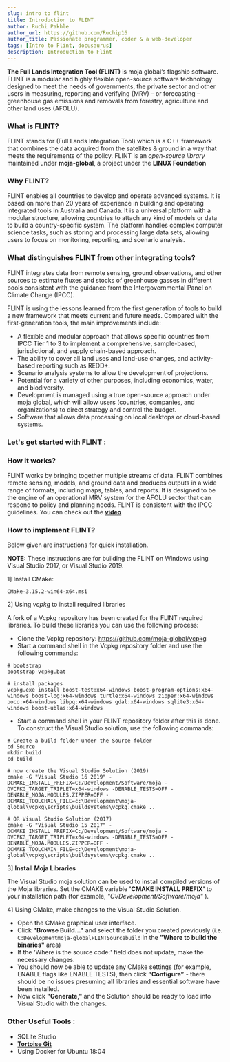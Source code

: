 ```yaml
---
slug: intro to flint
title: Introduction to FLINT
author: Ruchi Pakhle
author_url: https://github.com/Ruchip16
author_title: Passionate programmer, coder & a web-developer 
tags: [Intro to Flint, docusaurus]
description: Introduction to Flint
---
```

<!-- Summary -->

**The Full Lands Integration Tool (FLINT)** is moja global’s flagship software. FLINT is a modular and highly flexible open-source software technology designed to meet the needs of governments, the private sector and other users in measuring, reporting and verifying (MRV) – or forecasting – greenhouse gas emissions and removals from forestry, agriculture and other land uses (AFOLU).
 
<!--truncate-->

### What is FLINT?
FLINT stands for (Full Lands Integration Tool) which is a C++ framework that combines the data acquired from the satellites & ground in a way that meets the requirements of the policy. FLINT is an *open-source library* maintained under **moja-global**, a project under the **LINUX Foundation** 

### Why FLINT?
FLINT enables all countries to develop and operate advanced systems. It is based on more than 20 years of experience in building and operating integrated tools in Australia and Canada. It is a universal platform with a modular structure, allowing countries to attach any kind of models or data to build a country-specific system. The platform handles complex computer science tasks, such as storing and processing large data sets, allowing users to focus on monitoring, reporting, and scenario analysis.

### What distinguishes FLINT from other integrating tools?
FLINT integrates data from remote sensing, ground observations, and other sources to estimate fluxes and stocks of greenhouse gasses in different pools consistent with the guidance from the Intergovernmental Panel on Climate Change (IPCC).

FLINT is using the lessons learned from the first generation of tools to build a new framework that meets current and future needs. Compared with the first-generation tools, the main improvements include:

- A flexible and modular approach that allows specific countries from IPCC Tier 1 to 3 to implement a comprehensive, sample-based, jurisdictional, and supply chain-based approach.
- The ability to cover all land uses and land-use changes, and activity-based reporting such as REDD+.
- Scenario analysis systems to allow the development of projections.
- Potential for a variety of other purposes, including economics, water, and biodiversity.
- Development is managed using a true open-source approach under moja global, which will allow users (countries, companies, and organizations) to direct strategy and control the budget.
- Software that allows data processing on local desktops or cloud-based systems.

### Let's get started with FLINT : 

### How it works?
FLINT works by bringing together multiple streams of data. FLINT combines remote sensing, models, and ground data and produces outputs in a wide range of formats, including maps, tables, and reports. It is designed to be the engine of an operational MRV system for the AFOLU sector that can respond to policy and planning needs. FLINT is consistent with the IPCC guidelines. 
You can check out the [**video**](https://www.youtube.com/watch?v=eUa9ficyOPg)

### How to implement FLINT?
Below given are instructions for quick installation. 

**NOTE:** These instructions are for building the FLINT on Windows using Visual Studio 2017, or Visual Studio 2019.

1] Install CMake: 
```
CMake-3.15.2-win64-x64.msi
```
2] Using *vcpkg* to install required libraries

A fork of a Vcpkg repository has been created for the FLINT required libraries. To build these libraries you can use the following process:

- Clone the Vcpkg repository: https://github.com/moja-global/vcpkg
- Start a command shell in the Vcpkg repository folder and use the following commands:
```
# bootstrap
bootstrap-vcpkg.bat

# install packages
vcpkg.exe install boost-test:x64-windows boost-program-options:x64-windows boost-log:x64-windows turtle:x64-windows zipper:x64-windows poco:x64-windows libpq:x64-windows gdal:x64-windows sqlite3:x64-windows boost-ublas:x64-windows
```
- Start a command shell in your FLINT repository folder after this is done. To construct the Visual Studio solution, use the following commands:

```
# Create a build folder under the Source folder
cd Source
mkdir build
cd build

# now create the Visual Studio Solution (2019)
cmake -G "Visual Studio 16 2019" -DCMAKE_INSTALL_PREFIX=C:/Development/Software/moja -DVCPKG_TARGET_TRIPLET=x64-windows -DENABLE_TESTS=OFF -DENABLE_MOJA.MODULES.ZIPPER=OFF -DCMAKE_TOOLCHAIN_FILE=c:\Development\moja-global\vcpkg\scripts\buildsystems\vcpkg.cmake ..

# OR Visual Studio Solution (2017)
cmake -G "Visual Studio 15 2017" -DCMAKE_INSTALL_PREFIX=C:/Development/Software/moja -DVCPKG_TARGET_TRIPLET=x64-windows -DENABLE_TESTS=OFF -DENABLE_MOJA.MODULES.ZIPPER=OFF -DCMAKE_TOOLCHAIN_FILE=c:\Development\moja-global\vcpkg\scripts\buildsystems\vcpkg.cmake ..
```
3] **Install Moja Libraries** 

The Visual Studio moja solution can be used to install compiled versions of the Moja libraries. Set the CMAKE variable **'CMAKE INSTALL PREFIX'** to your installation path (for example, *"C:/Development/Software/moja"* ).

4] Using CMake, make changes to the Visual Studio Solution.

- Open the CMake graphical user interface.
- Click **"Browse Build..."** and select the folder you created previously (i.e. ```C:Developmentmoja-globalFLINTSourcebuild``` in the **"Where to build the binaries"** area) 
- If the 'Where is the source code:' field does not update, make the necessary changes.
- You should now be able to update any CMake settings (for example, ENABLE flags like ENABLE TESTS), then click **“Configure”** - there should be no issues presuming all libraries and essential software have been installed. 
- Now click **"Generate,"** and the Solution should be ready to load into Visual Studio with the changes.

### Other Useful Tools :

- SQLite Studio 
- [**Tortoise Git**](https://tortoisegit.org/)
- Using Docker for Ubuntu 18:04 